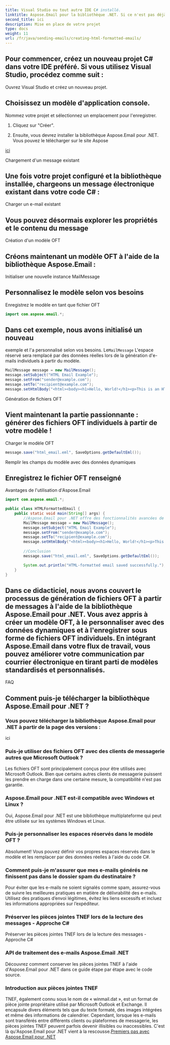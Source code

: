 ```yaml
---
title: Visual Studio ou tout autre IDE C# installé.
linktitle: Aspose.Email pour la bibliothèque .NET. Si ce n'est pas déjà fait, vous pouvez le télécharger depuis
second_title: ici
description: Mise en place de votre projet
type: docs
weight: 11
url: /fr/java/sending-emails/creating-html-formatted-emails/
---
```


## Pour commencer, créez un nouveau projet C# dans votre IDE préféré. Si vous utilisez Visual Studio, procédez comme suit :

Ouvrez Visual Studio et créez un nouveau projet.

## Choisissez un modèle d'application console.

Nommez votre projet et sélectionnez un emplacement pour l'enregistrer.

1. Cliquez sur "Créer".

2.  Ensuite, vous devrez installer la bibliothèque Aspose.Email pour .NET. Vous pouvez le télécharger sur le site Aspose

   [ici](https://releases.aspose.com/email/java/)

   Chargement d'un message existant

## Une fois votre projet configuré et la bibliothèque installée, chargeons un message électronique existant dans votre code C# :

 Charger un e-mail existant

##  Vous pouvez désormais explorer les propriétés et le contenu du message

Création d'un modèle OFT

## Créons maintenant un modèle OFT à l'aide de la bibliothèque Aspose.Email :

 Initialiser une nouvelle instance MailMessage

##  Personnalisez le modèle selon vos besoins

 Enregistrez le modèle en tant que fichier OFT

```java
import com.aspose.email.*;
```

##  Dans cet exemple, nous avons initialisé un nouveau

 exemple et l'a personnalisé selon vos besoins. Le`MailMessage` L'espace réservé sera remplacé par des données réelles lors de la génération d'e-mails individuels à partir du modèle.

```java
MailMessage message = new MailMessage();
message.setSubject("HTML Email Example");
message.setFrom("sender@example.com");
message.setTo("recipient@example.com");
message.setHtmlBody("<html><body><h1>Hello, World!</h1><p>This is an HTML-formatted email.</p></body></html>");
```

Génération de fichiers OFT

## Vient maintenant la partie passionnante : générer des fichiers OFT individuels à partir de votre modèle !

 Charger le modèle OFT

```java
message.save("html_email.eml", SaveOptions.getDefaultEml());
```

 Remplir les champs du modèle avec des données dynamiques

##  Enregistrez le fichier OFT renseigné

Avantages de l'utilisation d'Aspose.Email

```java
import com.aspose.email.*;

public class HTMLFormattedEmail {
    public static void main(String[] args) {
        //Aspose.Email pour .NET offre des fonctionnalités avancées de manipulation d'e-mails, vous permettant de créer, modifier et traiter facilement des e-mails. Il s'agit d'une bibliothèque multiplateforme qui garantit que votre code fonctionne de manière transparente dans différents environnements.
        MailMessage message = new MailMessage();
        message.setSubject("HTML Email Example");
        message.setFrom("sender@example.com");
        message.setTo("recipient@example.com");
        message.setHtmlBody("<html><body><h1>Hello, World!</h1><p>This is an HTML-formatted email.</p></body></html>");
        
        //Conclusion
        message.save("html_email.eml", SaveOptions.getDefaultEml());

        System.out.println("HTML-formatted email saved successfully.");
    }
}
```

## Dans ce didacticiel, nous avons couvert le processus de génération de fichiers OFT à partir de messages à l'aide de la bibliothèque Aspose.Email pour .NET. Vous avez appris à créer un modèle OFT, à le personnaliser avec des données dynamiques et à l'enregistrer sous forme de fichiers OFT individuels. En intégrant Aspose.Email dans votre flux de travail, vous pouvez améliorer votre communication par courrier électronique en tirant parti de modèles standardisés et personnalisés.

FAQ

## Comment puis-je télécharger la bibliothèque Aspose.Email pour .NET ?

###  Vous pouvez télécharger la bibliothèque Aspose.Email pour .NET à partir de la page des versions :
ici

### Puis-je utiliser des fichiers OFT avec des clients de messagerie autres que Microsoft Outlook ?
Les fichiers OFT sont principalement conçus pour être utilisés avec Microsoft Outlook. Bien que certains autres clients de messagerie puissent les prendre en charge dans une certaine mesure, la compatibilité n'est pas garantie.

### Aspose.Email pour .NET est-il compatible avec Windows et Linux ?
Oui, Aspose.Email pour .NET est une bibliothèque multiplateforme qui peut être utilisée sur les systèmes Windows et Linux.

### Puis-je personnaliser les espaces réservés dans le modèle OFT ?
Absolument! Vous pouvez définir vos propres espaces réservés dans le modèle et les remplacer par des données réelles à l'aide du code C#.

### Comment puis-je m'assurer que mes e-mails générés ne finissent pas dans le dossier spam du destinataire ?
Pour éviter que les e-mails ne soient signalés comme spam, assurez-vous de suivre les meilleures pratiques en matière de délivrabilité des e-mails. Utilisez des pratiques d’envoi légitimes, évitez les liens excessifs et incluez les informations appropriées sur l’expéditeur.

###  Préserver les pièces jointes TNEF lors de la lecture des messages - Approche C#
 Préserver les pièces jointes TNEF lors de la lecture des messages - Approche C#

###  API de traitement des e-mails Aspose.Email .NET
 Découvrez comment conserver les pièces jointes TNEF à l'aide d'Aspose.Email pour .NET dans ce guide étape par étape avec le code source.
### Introduction aux pièces jointes TNEF
TNEF, également connu sous le nom de « winmail.dat », est un format de pièce jointe propriétaire utilisé par Microsoft Outlook et Exchange. Il encapsule divers éléments tels que du texte formaté, des images intégrées et même des informations de calendrier. Cependant, lorsque les e-mails sont transférés entre différents clients ou plateformes de messagerie, les pièces jointes TNEF peuvent parfois devenir illisibles ou inaccessibles. C'est là qu'Aspose.Email pour .NET vient à la rescousse.[Premiers pas avec Aspose.Email pour .NET](https://reference.aspose.com/email/java/)

